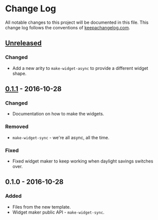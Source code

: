 # Change Log
All notable changes to this project will be documented in this file. This change log follows the conventions of [keepachangelog.com](http://keepachangelog.com/).

## [Unreleased]
### Changed
- Add a new arity to `make-widget-async` to provide a different widget shape.

## [0.1.1] - 2016-10-28
### Changed
- Documentation on how to make the widgets.

### Removed
- `make-widget-sync` - we're all async, all the time.

### Fixed
- Fixed widget maker to keep working when daylight savings switches over.

## 0.1.0 - 2016-10-28
### Added
- Files from the new template.
- Widget maker public API - `make-widget-sync`.

[Unreleased]: https://github.com/your-name/gorilla_sample/compare/0.1.1...HEAD
[0.1.1]: https://github.com/your-name/gorilla_sample/compare/0.1.0...0.1.1
